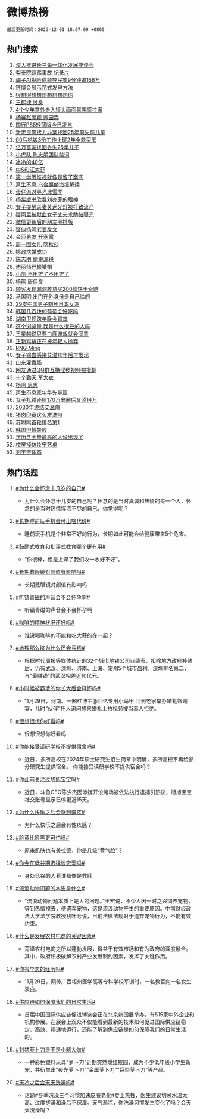 # 微博热榜

`最后更新时间：2023-12-01 18:07:09 +0800`

## 热门搜索

1. [深入推进长三角一体化发展座谈会](https://m.weibo.cn/search?containerid=100103type%3D1%26t%3D10%26q%3D%23%E6%B7%B1%E5%85%A5%E6%8E%A8%E8%BF%9B%E9%95%BF%E4%B8%89%E8%A7%92%E4%B8%80%E4%BD%93%E5%8C%96%E5%8F%91%E5%B1%95%E5%BA%A7%E8%B0%88%E4%BC%9A%23&stream_entry_id=51&isnewpage=1&extparam=seat%3D1%26stream_entry_id%3D51%26c_type%3D51%26dgr%3D0%26pos%3D0%26cate%3D10103%26filter_type%3Drealtimehot%26q%3D%2523%25E6%25B7%25B1%25E5%2585%25A5%25E6%258E%25A8%25E8%25BF%259B%25E9%2595%25BF%25E4%25B8%2589%25E8%25A7%2592%25E4%25B8%2580%25E4%25BD%2593%25E5%258C%2596%25E5%258F%2591%25E5%25B1%2595%25E5%25BA%25A7%25E8%25B0%2588%25E4%25BC%259A%2523%26display_time%3D1701425228%26pre_seqid%3D1701425228146032305166)
1. [梨泰院踩踏事故 纪录片](https://m.weibo.cn/search?containerid=100103type%3D1%26t%3D10%26q%3D%E6%A2%A8%E6%B3%B0%E9%99%A2%E8%B8%A9%E8%B8%8F%E4%BA%8B%E6%95%85+%E7%BA%AA%E5%BD%95%E7%89%87&stream_entry_id=31&isnewpage=1&extparam=seat%3D1%26lcate%3D5001%26c_type%3D31%26realpos%3D1%26cate%3D5001%26pos%3D0%26dgr%3D0%26stream_entry_id%3D31%26q%3D%25E6%25A2%25A8%25E6%25B3%25B0%25E9%2599%25A2%25E8%25B8%25A9%25E8%25B8%258F%25E4%25BA%258B%25E6%2595%2585%2520%25E7%25BA%25AA%25E5%25BD%2595%25E7%2589%2587%26band_rank%3D1%26filter_type%3Drealtimehot%26flag%3D2%26display_time%3D1701425228%26pre_seqid%3D1701425228146032305166)
1. [骗子AI换脸成领导民警9分钟追156万](https://m.weibo.cn/search?containerid=100103type%3D1%26t%3D10%26q%3D%23%E9%AA%97%E5%AD%90AI%E6%8D%A2%E8%84%B8%E6%88%90%E9%A2%86%E5%AF%BC%E6%B0%91%E8%AD%A69%E5%88%86%E9%92%9F%E8%BF%BD156%E4%B8%87%23&stream_entry_id=31&isnewpage=1&extparam=seat%3D1%26lcate%3D5001%26c_type%3D31%26realpos%3D2%26cate%3D5001%26pos%3D1%26dgr%3D0%26stream_entry_id%3D31%26q%3D%2523%25E9%25AA%2597%25E5%25AD%2590AI%25E6%258D%25A2%25E8%2584%25B8%25E6%2588%2590%25E9%25A2%2586%25E5%25AF%25BC%25E6%25B0%2591%25E8%25AD%25A69%25E5%2588%2586%25E9%2592%259F%25E8%25BF%25BD156%25E4%25B8%2587%2523%26band_rank%3D2%26filter_type%3Drealtimehot%26flag%3D32768%26display_time%3D1701425228%26pre_seqid%3D1701425228146032305166)
1. [链博会展示花式发电方法](https://m.weibo.cn/search?containerid=100103type%3D1%26t%3D10%26q%3D%23%E9%93%BE%E5%8D%9A%E4%BC%9A%E5%B1%95%E7%A4%BA%E8%8A%B1%E5%BC%8F%E5%8F%91%E7%94%B5%E6%96%B9%E6%B3%95%23&stream_entry_id=31&isnewpage=1&extparam=seat%3D1%26lcate%3D5001%26c_type%3D31%26realpos%3D3%26cate%3D5001%26pos%3D2%26dgr%3D0%26stream_entry_id%3D31%26q%3D%2523%25E9%2593%25BE%25E5%258D%259A%25E4%25BC%259A%25E5%25B1%2595%25E7%25A4%25BA%25E8%258A%25B1%25E5%25BC%258F%25E5%258F%2591%25E7%2594%25B5%25E6%2596%25B9%25E6%25B3%2595%2523%26band_rank%3D3%26filter_type%3Drealtimehot%26flag%3D1%26display_time%3D1701425228%26pre_seqid%3D1701425228146032305166)
1. [很想很想想想想想想想你](https://m.weibo.cn/search?containerid=100103type%3D1%26t%3D10%26q%3D%23%E5%BE%88%E6%83%B3%E5%BE%88%E6%83%B3%E6%83%B3%E6%83%B3%E6%83%B3%E6%83%B3%E6%83%B3%E6%83%B3%E4%BD%A0%23&stream_entry_id=31&isnewpage=1&extparam=seat%3D1%26lcate%3D5001%26c_type%3D31%26band_rank%3D4%26cate%3D5001%26dgr%3D0%26topic_ad%3D1%26adid%3D213155%26is_ad_pos%3D1%26q%3D%2523%25E5%25BE%2588%25E6%2583%25B3%25E5%25BE%2588%25E6%2583%25B3%25E6%2583%25B3%25E6%2583%25B3%25E6%2583%25B3%25E6%2583%25B3%25E6%2583%25B3%25E6%2583%25B3%25E4%25BD%25A0%2523%26stream_entry_id%3D31%26filter_type%3Drealtimehot%26pos%3D3%26display_time%3D1701425228%26pre_seqid%3D1701425228146032305166)
1. [王鹤棣 纹身](https://m.weibo.cn/search?containerid=100103type%3D1%26t%3D10%26q%3D%E7%8E%8B%E9%B9%A4%E6%A3%A3+%E7%BA%B9%E8%BA%AB&stream_entry_id=31&isnewpage=1&extparam=seat%3D1%26lcate%3D5001%26c_type%3D31%26realpos%3D4%26cate%3D5001%26pos%3D4%26dgr%3D0%26stream_entry_id%3D31%26q%3D%25E7%258E%258B%25E9%25B9%25A4%25E6%25A3%25A3%2520%25E7%25BA%25B9%25E8%25BA%25AB%26band_rank%3D4%26filter_type%3Drealtimehot%26flag%3D2%26display_time%3D1701425228%26pre_seqid%3D1701425228146032305166)
1. [4个少年意外走入镜头画面氛围感拉满](https://m.weibo.cn/search?containerid=100103type%3D1%26t%3D10%26q%3D%234%E4%B8%AA%E5%B0%91%E5%B9%B4%E6%84%8F%E5%A4%96%E8%B5%B0%E5%85%A5%E9%95%9C%E5%A4%B4%E7%94%BB%E9%9D%A2%E6%B0%9B%E5%9B%B4%E6%84%9F%E6%8B%89%E6%BB%A1%23&stream_entry_id=31&isnewpage=1&extparam=seat%3D1%26lcate%3D5001%26c_type%3D31%26realpos%3D5%26cate%3D5001%26pos%3D5%26dgr%3D0%26stream_entry_id%3D31%26q%3D%25234%25E4%25B8%25AA%25E5%25B0%2591%25E5%25B9%25B4%25E6%2584%258F%25E5%25A4%2596%25E8%25B5%25B0%25E5%2585%25A5%25E9%2595%259C%25E5%25A4%25B4%25E7%2594%25BB%25E9%259D%25A2%25E6%25B0%259B%25E5%259B%25B4%25E6%2584%259F%25E6%258B%2589%25E6%25BB%25A1%2523%26band_rank%3D5%26filter_type%3Drealtimehot%26flag%3D32768%26display_time%3D1701425228%26pre_seqid%3D1701425228146032305166)
1. [杨幂赵丽颖 酱园弄](https://m.weibo.cn/search?containerid=100103type%3D1%26t%3D10%26q%3D%E6%9D%A8%E5%B9%82%E8%B5%B5%E4%B8%BD%E9%A2%96+%E9%85%B1%E5%9B%AD%E5%BC%84&stream_entry_id=31&isnewpage=1&extparam=seat%3D1%26lcate%3D5001%26c_type%3D31%26realpos%3D6%26cate%3D5001%26pos%3D6%26dgr%3D0%26stream_entry_id%3D31%26q%3D%25E6%259D%25A8%25E5%25B9%2582%25E8%25B5%25B5%25E4%25B8%25BD%25E9%25A2%2596%2520%25E9%2585%25B1%25E5%259B%25AD%25E5%25BC%2584%26band_rank%3D6%26filter_type%3Drealtimehot%26flag%3D1%26display_time%3D1701425228%26pre_seqid%3D1701425228146032305166)
1. [国行PS5轻薄版今日发售](https://m.weibo.cn/search?containerid=100103type%3D1%26t%3D10%26q%3D%23%E5%9B%BD%E8%A1%8CPS5%E8%BD%BB%E8%96%84%E7%89%88%E4%BB%8A%E6%97%A5%E5%8F%91%E5%94%AE%23&stream_entry_id=31&isnewpage=1&extparam=seat%3D1%26lcate%3D5001%26c_type%3D31%26band_rank%3D7%26cate%3D5001%26dgr%3D0%26topic_ad%3D1%26adid%3D212998%26is_ad_pos%3D1%26q%3D%2523%25E5%259B%25BD%25E8%25A1%258CPS5%25E8%25BD%25BB%25E8%2596%2584%25E7%2589%2588%25E4%25BB%258A%25E6%2597%25A5%25E5%258F%2591%25E5%2594%25AE%2523%26stream_entry_id%3D31%26filter_type%3Drealtimehot%26pos%3D7%26display_time%3D1701425228%26pre_seqid%3D1701425228146032305166)
1. [新老民警接力办案找回25年前失踪儿童](https://m.weibo.cn/search?containerid=100103type%3D1%26t%3D10%26q%3D%23%E6%96%B0%E8%80%81%E6%B0%91%E8%AD%A6%E6%8E%A5%E5%8A%9B%E5%8A%9E%E6%A1%88%E6%89%BE%E5%9B%9E25%E5%B9%B4%E5%89%8D%E5%A4%B1%E8%B8%AA%E5%84%BF%E7%AB%A5%23&stream_entry_id=31&isnewpage=1&extparam=seat%3D1%26lcate%3D5001%26c_type%3D31%26realpos%3D7%26cate%3D5001%26pos%3D8%26dgr%3D0%26stream_entry_id%3D31%26q%3D%2523%25E6%2596%25B0%25E8%2580%2581%25E6%25B0%2591%25E8%25AD%25A6%25E6%258E%25A5%25E5%258A%259B%25E5%258A%259E%25E6%25A1%2588%25E6%2589%25BE%25E5%259B%259E25%25E5%25B9%25B4%25E5%2589%258D%25E5%25A4%25B1%25E8%25B8%25AA%25E5%2584%25BF%25E7%25AB%25A5%2523%26band_rank%3D7%26filter_type%3Drealtimehot%26flag%3D32768%26display_time%3D1701425228%26pre_seqid%3D1701425228146032305166)
1. [00后姑娘3份工作上班2年全款买房](https://m.weibo.cn/search?containerid=100103type%3D1%26t%3D10%26q%3D%2300%E5%90%8E%E5%A7%91%E5%A8%983%E4%BB%BD%E5%B7%A5%E4%BD%9C%E4%B8%8A%E7%8F%AD2%E5%B9%B4%E5%85%A8%E6%AC%BE%E4%B9%B0%E6%88%BF%23&stream_entry_id=31&isnewpage=1&extparam=seat%3D1%26lcate%3D5001%26c_type%3D31%26realpos%3D8%26cate%3D5001%26pos%3D9%26dgr%3D0%26stream_entry_id%3D31%26q%3D%252300%25E5%2590%258E%25E5%25A7%2591%25E5%25A8%25983%25E4%25BB%25BD%25E5%25B7%25A5%25E4%25BD%259C%25E4%25B8%258A%25E7%258F%25AD2%25E5%25B9%25B4%25E5%2585%25A8%25E6%25AC%25BE%25E4%25B9%25B0%25E6%2588%25BF%2523%26band_rank%3D8%26filter_type%3Drealtimehot%26flag%3D0%26display_time%3D1701425228%26pre_seqid%3D1701425228146032305166)
1. [亿万富豪找回丢失25年儿子](https://m.weibo.cn/search?containerid=100103type%3D1%26t%3D10%26q%3D%23%E4%BA%BF%E4%B8%87%E5%AF%8C%E8%B1%AA%E6%89%BE%E5%9B%9E%E4%B8%A2%E5%A4%B125%E5%B9%B4%E5%84%BF%E5%AD%90%23&stream_entry_id=31&isnewpage=1&extparam=seat%3D1%26lcate%3D5001%26c_type%3D31%26realpos%3D9%26cate%3D5001%26pos%3D10%26dgr%3D0%26stream_entry_id%3D31%26q%3D%2523%25E4%25BA%25BF%25E4%25B8%2587%25E5%25AF%258C%25E8%25B1%25AA%25E6%2589%25BE%25E5%259B%259E%25E4%25B8%25A2%25E5%25A4%25B125%25E5%25B9%25B4%25E5%2584%25BF%25E5%25AD%2590%2523%26band_rank%3D9%26filter_type%3Drealtimehot%26flag%3D1%26display_time%3D1701425228%26pre_seqid%3D1701425228146032305166)
1. [小虎队 陈志朋团队禁词](https://m.weibo.cn/search?containerid=100103type%3D1%26t%3D10%26q%3D%E5%B0%8F%E8%99%8E%E9%98%9F+%E9%99%88%E5%BF%97%E6%9C%8B%E5%9B%A2%E9%98%9F%E7%A6%81%E8%AF%8D&stream_entry_id=31&isnewpage=1&extparam=seat%3D1%26lcate%3D5001%26c_type%3D31%26realpos%3D10%26cate%3D5001%26pos%3D11%26dgr%3D0%26stream_entry_id%3D31%26q%3D%25E5%25B0%258F%25E8%2599%258E%25E9%2598%259F%2520%25E9%2599%2588%25E5%25BF%2597%25E6%259C%258B%25E5%259B%25A2%25E9%2598%259F%25E7%25A6%2581%25E8%25AF%258D%26band_rank%3D10%26filter_type%3Drealtimehot%26flag%3D1%26display_time%3D1701425228%26pre_seqid%3D1701425228146032305166)
1. [冰冷的40亿](https://m.weibo.cn/search?containerid=100103type%3D1%26t%3D10%26q%3D%E5%86%B0%E5%86%B7%E7%9A%8440%E4%BA%BF&stream_entry_id=31&isnewpage=1&extparam=seat%3D1%26lcate%3D5001%26c_type%3D31%26realpos%3D11%26cate%3D5001%26pos%3D12%26dgr%3D0%26stream_entry_id%3D31%26q%3D%25E5%2586%25B0%25E5%2586%25B7%25E7%259A%258440%25E4%25BA%25BF%26band_rank%3D11%26filter_type%3Drealtimehot%26flag%3D1%26display_time%3D1701425228%26pre_seqid%3D1701425228146032305166)
1. [中S和汪大菲](https://m.weibo.cn/search?containerid=100103type%3D1%26t%3D10%26q%3D%E4%B8%ADS%E5%92%8C%E6%B1%AA%E5%A4%A7%E8%8F%B2&stream_entry_id=31&isnewpage=1&extparam=seat%3D1%26lcate%3D5001%26c_type%3D31%26realpos%3D12%26cate%3D5001%26pos%3D13%26dgr%3D0%26stream_entry_id%3D31%26q%3D%25E4%25B8%25ADS%25E5%2592%258C%25E6%25B1%25AA%25E5%25A4%25A7%25E8%258F%25B2%26band_rank%3D12%26filter_type%3Drealtimehot%26flag%3D1%26display_time%3D1701425228%26pre_seqid%3D1701425228146032305166)
1. [第一学历歧视就像是留了案底](https://m.weibo.cn/search?containerid=100103type%3D1%26t%3D10%26q%3D%23%E7%AC%AC%E4%B8%80%E5%AD%A6%E5%8E%86%E6%AD%A7%E8%A7%86%E5%B0%B1%E5%83%8F%E6%98%AF%E7%95%99%E4%BA%86%E6%A1%88%E5%BA%95%23&stream_entry_id=31&isnewpage=1&extparam=seat%3D1%26lcate%3D5001%26c_type%3D31%26realpos%3D13%26cate%3D5001%26pos%3D14%26dgr%3D0%26stream_entry_id%3D31%26q%3D%2523%25E7%25AC%25AC%25E4%25B8%2580%25E5%25AD%25A6%25E5%258E%2586%25E6%25AD%25A7%25E8%25A7%2586%25E5%25B0%25B1%25E5%2583%258F%25E6%2598%25AF%25E7%2595%2599%25E4%25BA%2586%25E6%25A1%2588%25E5%25BA%2595%2523%26band_rank%3D13%26filter_type%3Drealtimehot%26flag%3D0%26display_time%3D1701425228%26pre_seqid%3D1701425228146032305166)
1. [声生不息 乌合麒麟海报解读](https://m.weibo.cn/search?containerid=100103type%3D1%26t%3D10%26q%3D%E5%A3%B0%E7%94%9F%E4%B8%8D%E6%81%AF+%E4%B9%8C%E5%90%88%E9%BA%92%E9%BA%9F%E6%B5%B7%E6%8A%A5%E8%A7%A3%E8%AF%BB&stream_entry_id=31&isnewpage=1&extparam=seat%3D1%26lcate%3D5001%26c_type%3D31%26realpos%3D14%26cate%3D5001%26pos%3D15%26dgr%3D0%26stream_entry_id%3D31%26q%3D%25E5%25A3%25B0%25E7%2594%259F%25E4%25B8%258D%25E6%2581%25AF%2520%25E4%25B9%258C%25E5%2590%2588%25E9%25BA%2592%25E9%25BA%259F%25E6%25B5%25B7%25E6%258A%25A5%25E8%25A7%25A3%25E8%25AF%25BB%26band_rank%3D14%26filter_type%3Drealtimehot%26flag%3D1%26display_time%3D1701425228%26pre_seqid%3D1701425228146032305166)
1. [蛋仔派对寻光冰雪季](https://m.weibo.cn/search?containerid=100103type%3D1%26t%3D10%26q%3D%23%E8%9B%8B%E4%BB%94%E6%B4%BE%E5%AF%B9%E5%AF%BB%E5%85%89%E5%86%B0%E9%9B%AA%E5%AD%A3%23&stream_entry_id=31&isnewpage=1&extparam=seat%3D1%26lcate%3D5001%26c_type%3D31%26realpos%3D15%26cate%3D5001%26pos%3D16%26dgr%3D0%26adid%3D212637%26stream_entry_id%3D31%26q%3D%2523%25E8%259B%258B%25E4%25BB%2594%25E6%25B4%25BE%25E5%25AF%25B9%25E5%25AF%25BB%25E5%2585%2589%25E5%2586%25B0%25E9%259B%25AA%25E5%25AD%25A3%2523%26band_rank%3D15%26filter_type%3Drealtimehot%26flag%3D0%26display_time%3D1701425228%26pre_seqid%3D1701425228146032305166)
1. [杨紫虞书欣看刘亦菲的眼神](https://m.weibo.cn/search?containerid=100103type%3D1%26t%3D10%26q%3D%23%E6%9D%A8%E7%B4%AB%E8%99%9E%E4%B9%A6%E6%AC%A3%E7%9C%8B%E5%88%98%E4%BA%A6%E8%8F%B2%E7%9A%84%E7%9C%BC%E7%A5%9E%23&stream_entry_id=31&isnewpage=1&extparam=seat%3D1%26lcate%3D5001%26c_type%3D31%26realpos%3D16%26cate%3D5001%26pos%3D17%26dgr%3D0%26stream_entry_id%3D31%26q%3D%2523%25E6%259D%25A8%25E7%25B4%25AB%25E8%2599%259E%25E4%25B9%25A6%25E6%25AC%25A3%25E7%259C%258B%25E5%2588%2598%25E4%25BA%25A6%25E8%258F%25B2%25E7%259A%2584%25E7%259C%25BC%25E7%25A5%259E%2523%26band_rank%3D16%26filter_type%3Drealtimehot%26flag%3D1%26display_time%3D1701425228%26pre_seqid%3D1701425228146032305166)
1. [女子提醒夫妻关远光灯被打致流产](https://m.weibo.cn/search?containerid=100103type%3D1%26t%3D10%26q%3D%23%E5%A5%B3%E5%AD%90%E6%8F%90%E9%86%92%E5%A4%AB%E5%A6%BB%E5%85%B3%E8%BF%9C%E5%85%89%E7%81%AF%E8%A2%AB%E6%89%93%E8%87%B4%E6%B5%81%E4%BA%A7%23&stream_entry_id=31&isnewpage=1&extparam=seat%3D1%26lcate%3D5001%26c_type%3D31%26realpos%3D17%26cate%3D5001%26pos%3D18%26dgr%3D0%26stream_entry_id%3D31%26q%3D%2523%25E5%25A5%25B3%25E5%25AD%2590%25E6%258F%2590%25E9%2586%2592%25E5%25A4%25AB%25E5%25A6%25BB%25E5%2585%25B3%25E8%25BF%259C%25E5%2585%2589%25E7%2581%25AF%25E8%25A2%25AB%25E6%2589%2593%25E8%2587%25B4%25E6%25B5%2581%25E4%25BA%25A7%2523%26band_rank%3D17%26filter_type%3Drealtimehot%26flag%3D0%26display_time%3D1701425228%26pre_seqid%3D1701425228146032305166)
1. [疑阿里被献血女子丈夫求助帖曝光](https://m.weibo.cn/search?containerid=100103type%3D1%26t%3D10%26q%3D%23%E7%96%91%E9%98%BF%E9%87%8C%E8%A2%AB%E7%8C%AE%E8%A1%80%E5%A5%B3%E5%AD%90%E4%B8%88%E5%A4%AB%E6%B1%82%E5%8A%A9%E5%B8%96%E6%9B%9D%E5%85%89%23&stream_entry_id=31&isnewpage=1&extparam=seat%3D1%26lcate%3D5001%26c_type%3D31%26realpos%3D18%26cate%3D5001%26pos%3D19%26dgr%3D0%26stream_entry_id%3D31%26q%3D%2523%25E7%2596%2591%25E9%2598%25BF%25E9%2587%258C%25E8%25A2%25AB%25E7%258C%25AE%25E8%25A1%2580%25E5%25A5%25B3%25E5%25AD%2590%25E4%25B8%2588%25E5%25A4%25AB%25E6%25B1%2582%25E5%258A%25A9%25E5%25B8%2596%25E6%259B%259D%25E5%2585%2589%2523%26band_rank%3D18%26filter_type%3Drealtimehot%26flag%3D1%26display_time%3D1701425228%26pre_seqid%3D1701425228146032305166)
1. [微信更新后的朋友圈排版](https://m.weibo.cn/search?containerid=100103type%3D1%26t%3D10%26q%3D%23%E5%BE%AE%E4%BF%A1%E6%9B%B4%E6%96%B0%E5%90%8E%E7%9A%84%E6%9C%8B%E5%8F%8B%E5%9C%88%E6%8E%92%E7%89%88%23&stream_entry_id=31&isnewpage=1&extparam=seat%3D1%26lcate%3D5001%26c_type%3D31%26realpos%3D19%26cate%3D5001%26pos%3D20%26dgr%3D0%26stream_entry_id%3D31%26q%3D%2523%25E5%25BE%25AE%25E4%25BF%25A1%25E6%259B%25B4%25E6%2596%25B0%25E5%2590%258E%25E7%259A%2584%25E6%259C%258B%25E5%258F%258B%25E5%259C%2588%25E6%258E%2592%25E7%2589%2588%2523%26band_rank%3D19%26filter_type%3Drealtimehot%26flag%3D0%26display_time%3D1701425228%26pre_seqid%3D1701425228146032305166)
1. [疑似杨鸣老婆发文](https://m.weibo.cn/search?containerid=100103type%3D1%26t%3D10%26q%3D%E7%96%91%E4%BC%BC%E6%9D%A8%E9%B8%A3%E8%80%81%E5%A9%86%E5%8F%91%E6%96%87&stream_entry_id=31&isnewpage=1&extparam=seat%3D1%26lcate%3D5001%26c_type%3D31%26realpos%3D20%26cate%3D5001%26pos%3D21%26dgr%3D0%26stream_entry_id%3D31%26q%3D%25E7%2596%2591%25E4%25BC%25BC%25E6%259D%25A8%25E9%25B8%25A3%25E8%2580%2581%25E5%25A9%2586%25E5%258F%2591%25E6%2596%2587%26band_rank%3D20%26filter_type%3Drealtimehot%26flag%3D0%26display_time%3D1701425228%26pre_seqid%3D1701425228146032305166)
1. [金莎男友 开塞露](https://m.weibo.cn/search?containerid=100103type%3D1%26t%3D10%26q%3D%E9%87%91%E8%8E%8E%E7%94%B7%E5%8F%8B+%E5%BC%80%E5%A1%9E%E9%9C%B2&stream_entry_id=31&isnewpage=1&extparam=seat%3D1%26lcate%3D5001%26c_type%3D31%26realpos%3D21%26cate%3D5001%26pos%3D22%26dgr%3D0%26stream_entry_id%3D31%26q%3D%25E9%2587%2591%25E8%258E%258E%25E7%2594%25B7%25E5%258F%258B%2520%25E5%25BC%2580%25E5%25A1%259E%25E9%259C%25B2%26band_rank%3D21%26filter_type%3Drealtimehot%26flag%3D2%26display_time%3D1701425228%26pre_seqid%3D1701425228146032305166)
1. [周一围女儿 喀秋莎](https://m.weibo.cn/search?containerid=100103type%3D1%26t%3D10%26q%3D%E5%91%A8%E4%B8%80%E5%9B%B4%E5%A5%B3%E5%84%BF+%E5%96%80%E7%A7%8B%E8%8E%8E&stream_entry_id=31&isnewpage=1&extparam=seat%3D1%26lcate%3D5001%26c_type%3D31%26realpos%3D22%26cate%3D5001%26pos%3D23%26dgr%3D0%26stream_entry_id%3D31%26q%3D%25E5%2591%25A8%25E4%25B8%2580%25E5%259B%25B4%25E5%25A5%25B3%25E5%2584%25BF%2520%25E5%2596%2580%25E7%25A7%258B%25E8%258E%258E%26band_rank%3D22%26filter_type%3Drealtimehot%26flag%3D0%26display_time%3D1701425228%26pre_seqid%3D1701425228146032305166)
1. [姚政求婚成功](https://m.weibo.cn/search?containerid=100103type%3D1%26t%3D10%26q%3D%23%E5%A7%9A%E6%94%BF%E6%B1%82%E5%A9%9A%E6%88%90%E5%8A%9F%23&stream_entry_id=31&isnewpage=1&extparam=seat%3D1%26lcate%3D5001%26c_type%3D31%26realpos%3D23%26cate%3D5001%26pos%3D24%26dgr%3D0%26stream_entry_id%3D31%26q%3D%2523%25E5%25A7%259A%25E6%2594%25BF%25E6%25B1%2582%25E5%25A9%259A%25E6%2588%2590%25E5%258A%259F%2523%26band_rank%3D23%26filter_type%3Drealtimehot%26flag%3D2%26display_time%3D1701425228%26pre_seqid%3D1701425228146032305166)
1. [陈志朋 偷税漏税](https://m.weibo.cn/search?containerid=100103type%3D1%26t%3D10%26q%3D%E9%99%88%E5%BF%97%E6%9C%8B+%E5%81%B7%E7%A8%8E%E6%BC%8F%E7%A8%8E&stream_entry_id=31&isnewpage=1&extparam=seat%3D1%26lcate%3D5001%26c_type%3D31%26realpos%3D24%26cate%3D5001%26pos%3D25%26dgr%3D0%26stream_entry_id%3D31%26q%3D%25E9%2599%2588%25E5%25BF%2597%25E6%259C%258B%2520%25E5%2581%25B7%25E7%25A8%258E%25E6%25BC%258F%25E7%25A8%258E%26band_rank%3D24%26filter_type%3Drealtimehot%26flag%3D0%26display_time%3D1701425228%26pre_seqid%3D1701425228146032305166)
1. [迪丽热巴螃蟹帽](https://m.weibo.cn/search?containerid=100103type%3D1%26t%3D10%26q%3D%23%E8%BF%AA%E4%B8%BD%E7%83%AD%E5%B7%B4%E8%9E%83%E8%9F%B9%E5%B8%BD%23&stream_entry_id=31&isnewpage=1&extparam=seat%3D1%26lcate%3D5001%26c_type%3D31%26realpos%3D25%26cate%3D5001%26pos%3D26%26dgr%3D0%26stream_entry_id%3D31%26q%3D%2523%25E8%25BF%25AA%25E4%25B8%25BD%25E7%2583%25AD%25E5%25B7%25B4%25E8%259E%2583%25E8%259F%25B9%25E5%25B8%25BD%2523%26band_rank%3D25%26filter_type%3Drealtimehot%26flag%3D1%26display_time%3D1701425228%26pre_seqid%3D1701425228146032305166)
1. [小凯 不用铲了不用铲了](https://m.weibo.cn/search?containerid=100103type%3D1%26t%3D10%26q%3D%E5%B0%8F%E5%87%AF+%E4%B8%8D%E7%94%A8%E9%93%B2%E4%BA%86%E4%B8%8D%E7%94%A8%E9%93%B2%E4%BA%86&stream_entry_id=31&isnewpage=1&extparam=seat%3D1%26lcate%3D5001%26c_type%3D31%26realpos%3D26%26cate%3D5001%26pos%3D27%26dgr%3D0%26stream_entry_id%3D31%26q%3D%25E5%25B0%258F%25E5%2587%25AF%2520%25E4%25B8%258D%25E7%2594%25A8%25E9%2593%25B2%25E4%25BA%2586%25E4%25B8%258D%25E7%2594%25A8%25E9%2593%25B2%25E4%25BA%2586%26band_rank%3D26%26filter_type%3Drealtimehot%26flag%3D0%26display_time%3D1701425228%26pre_seqid%3D1701425228146032305166)
1. [杨鸣 唐佳良](https://m.weibo.cn/search?containerid=100103type%3D1%26t%3D10%26q%3D%E6%9D%A8%E9%B8%A3+%E5%94%90%E4%BD%B3%E8%89%AF&stream_entry_id=31&isnewpage=1&extparam=seat%3D1%26lcate%3D5001%26c_type%3D31%26realpos%3D27%26cate%3D5001%26pos%3D28%26dgr%3D0%26stream_entry_id%3D31%26q%3D%25E6%259D%25A8%25E9%25B8%25A3%2520%25E5%2594%2590%25E4%25BD%25B3%25E8%2589%25AF%26band_rank%3D27%26filter_type%3Drealtimehot%26flag%3D0%26display_time%3D1701425228%26pre_seqid%3D1701425228146032305166)
1. [顾客发现漏洞故意买200盒饼干索赔](https://m.weibo.cn/search?containerid=100103type%3D1%26t%3D10%26q%3D%23%E9%A1%BE%E5%AE%A2%E5%8F%91%E7%8E%B0%E6%BC%8F%E6%B4%9E%E6%95%85%E6%84%8F%E4%B9%B0200%E7%9B%92%E9%A5%BC%E5%B9%B2%E7%B4%A2%E8%B5%94%23&stream_entry_id=31&isnewpage=1&extparam=seat%3D1%26lcate%3D5001%26c_type%3D31%26realpos%3D28%26cate%3D5001%26pos%3D29%26dgr%3D0%26stream_entry_id%3D31%26q%3D%2523%25E9%25A1%25BE%25E5%25AE%25A2%25E5%258F%2591%25E7%258E%25B0%25E6%25BC%258F%25E6%25B4%259E%25E6%2595%2585%25E6%2584%258F%25E4%25B9%25B0200%25E7%259B%2592%25E9%25A5%25BC%25E5%25B9%25B2%25E7%25B4%25A2%25E8%25B5%2594%2523%26band_rank%3D28%26filter_type%3Drealtimehot%26flag%3D1%26display_time%3D1701425228%26pre_seqid%3D1701425228146032305166)
1. [马国明 出门在外身份是自己给的](https://m.weibo.cn/search?containerid=100103type%3D1%26t%3D10%26q%3D%E9%A9%AC%E5%9B%BD%E6%98%8E+%E5%87%BA%E9%97%A8%E5%9C%A8%E5%A4%96%E8%BA%AB%E4%BB%BD%E6%98%AF%E8%87%AA%E5%B7%B1%E7%BB%99%E7%9A%84&stream_entry_id=31&isnewpage=1&extparam=seat%3D1%26lcate%3D5001%26c_type%3D31%26realpos%3D29%26cate%3D5001%26pos%3D30%26dgr%3D0%26stream_entry_id%3D31%26q%3D%25E9%25A9%25AC%25E5%259B%25BD%25E6%2598%258E%2520%25E5%2587%25BA%25E9%2597%25A8%25E5%259C%25A8%25E5%25A4%2596%25E8%25BA%25AB%25E4%25BB%25BD%25E6%2598%25AF%25E8%2587%25AA%25E5%25B7%25B1%25E7%25BB%2599%25E7%259A%2584%26band_rank%3D29%26filter_type%3Drealtimehot%26flag%3D1%26display_time%3D1701425228%26pre_seqid%3D1701425228146032305166)
1. [29岁中国男子刺死日本女友](https://m.weibo.cn/search?containerid=100103type%3D1%26t%3D10%26q%3D%2329%E5%B2%81%E4%B8%AD%E5%9B%BD%E7%94%B7%E5%AD%90%E5%88%BA%E6%AD%BB%E6%97%A5%E6%9C%AC%E5%A5%B3%E5%8F%8B%23&stream_entry_id=31&isnewpage=1&extparam=seat%3D1%26lcate%3D5001%26c_type%3D31%26realpos%3D30%26cate%3D5001%26pos%3D31%26dgr%3D0%26stream_entry_id%3D31%26q%3D%252329%25E5%25B2%2581%25E4%25B8%25AD%25E5%259B%25BD%25E7%2594%25B7%25E5%25AD%2590%25E5%2588%25BA%25E6%25AD%25BB%25E6%2597%25A5%25E6%259C%25AC%25E5%25A5%25B3%25E5%258F%258B%2523%26band_rank%3D30%26filter_type%3Drealtimehot%26flag%3D0%26display_time%3D1701425228%26pre_seqid%3D1701425228146032305166)
1. [韩国几百块的葡萄会好吃吗](https://m.weibo.cn/search?containerid=100103type%3D1%26t%3D10%26q%3D%23%E9%9F%A9%E5%9B%BD%E5%87%A0%E7%99%BE%E5%9D%97%E7%9A%84%E8%91%A1%E8%90%84%E4%BC%9A%E5%A5%BD%E5%90%83%E5%90%97%23&stream_entry_id=31&isnewpage=1&extparam=seat%3D1%26lcate%3D5001%26c_type%3D31%26realpos%3D31%26cate%3D5001%26pos%3D32%26dgr%3D0%26stream_entry_id%3D31%26q%3D%2523%25E9%259F%25A9%25E5%259B%25BD%25E5%2587%25A0%25E7%2599%25BE%25E5%259D%2597%25E7%259A%2584%25E8%2591%25A1%25E8%2590%2584%25E4%25BC%259A%25E5%25A5%25BD%25E5%2590%2583%25E5%2590%2597%2523%26band_rank%3D31%26filter_type%3Drealtimehot%26flag%3D1%26display_time%3D1701425228%26pre_seqid%3D1701425228146032305166)
1. [湖南卫视跨年晚会嘉宾](https://m.weibo.cn/search?containerid=100103type%3D1%26t%3D10%26q%3D%E6%B9%96%E5%8D%97%E5%8D%AB%E8%A7%86%E8%B7%A8%E5%B9%B4%E6%99%9A%E4%BC%9A%E5%98%89%E5%AE%BE&stream_entry_id=31&isnewpage=1&extparam=seat%3D1%26lcate%3D5001%26c_type%3D31%26realpos%3D32%26cate%3D5001%26pos%3D33%26dgr%3D0%26stream_entry_id%3D31%26q%3D%25E6%25B9%2596%25E5%258D%2597%25E5%258D%25AB%25E8%25A7%2586%25E8%25B7%25A8%25E5%25B9%25B4%25E6%2599%259A%25E4%25BC%259A%25E5%2598%2589%25E5%25AE%25BE%26band_rank%3D32%26filter_type%3Drealtimehot%26flag%3D0%26display_time%3D1701425228%26pre_seqid%3D1701425228146032305166)
1. [这个浏览量 我是什么很丑的人吗](https://m.weibo.cn/search?containerid=100103type%3D1%26t%3D10%26q%3D%E8%BF%99%E4%B8%AA%E6%B5%8F%E8%A7%88%E9%87%8F+%E6%88%91%E6%98%AF%E4%BB%80%E4%B9%88%E5%BE%88%E4%B8%91%E7%9A%84%E4%BA%BA%E5%90%97&stream_entry_id=31&isnewpage=1&extparam=seat%3D1%26lcate%3D5001%26c_type%3D31%26realpos%3D33%26cate%3D5001%26pos%3D34%26dgr%3D0%26stream_entry_id%3D31%26q%3D%25E8%25BF%2599%25E4%25B8%25AA%25E6%25B5%258F%25E8%25A7%2588%25E9%2587%258F%2520%25E6%2588%2591%25E6%2598%25AF%25E4%25BB%2580%25E4%25B9%2588%25E5%25BE%2588%25E4%25B8%2591%25E7%259A%2584%25E4%25BA%25BA%25E5%2590%2597%26band_rank%3D33%26filter_type%3Drealtimehot%26flag%3D1%26display_time%3D1701425228%26pre_seqid%3D1701425228146032305166)
1. [王星越说只要白鹿邀戏就会同意](https://m.weibo.cn/search?containerid=100103type%3D1%26t%3D10%26q%3D%23%E7%8E%8B%E6%98%9F%E8%B6%8A%E8%AF%B4%E5%8F%AA%E8%A6%81%E7%99%BD%E9%B9%BF%E9%82%80%E6%88%8F%E5%B0%B1%E4%BC%9A%E5%90%8C%E6%84%8F%23&stream_entry_id=31&isnewpage=1&extparam=seat%3D1%26lcate%3D5001%26c_type%3D31%26realpos%3D34%26cate%3D5001%26pos%3D35%26dgr%3D0%26stream_entry_id%3D31%26q%3D%2523%25E7%258E%258B%25E6%2598%259F%25E8%25B6%258A%25E8%25AF%25B4%25E5%258F%25AA%25E8%25A6%2581%25E7%2599%25BD%25E9%25B9%25BF%25E9%2582%2580%25E6%2588%258F%25E5%25B0%25B1%25E4%25BC%259A%25E5%2590%258C%25E6%2584%258F%2523%26band_rank%3D34%26filter_type%3Drealtimehot%26flag%3D1%26display_time%3D1701425228%26pre_seqid%3D1701425228146032305166)
1. [正新鸡排正在被年轻人抛弃](https://m.weibo.cn/search?containerid=100103type%3D1%26t%3D10%26q%3D%23%E6%AD%A3%E6%96%B0%E9%B8%A1%E6%8E%92%E6%AD%A3%E5%9C%A8%E8%A2%AB%E5%B9%B4%E8%BD%BB%E4%BA%BA%E6%8A%9B%E5%BC%83%23&stream_entry_id=31&isnewpage=1&extparam=seat%3D1%26lcate%3D5001%26c_type%3D31%26realpos%3D35%26cate%3D5001%26pos%3D36%26dgr%3D0%26stream_entry_id%3D31%26q%3D%2523%25E6%25AD%25A3%25E6%2596%25B0%25E9%25B8%25A1%25E6%258E%2592%25E6%25AD%25A3%25E5%259C%25A8%25E8%25A2%25AB%25E5%25B9%25B4%25E8%25BD%25BB%25E4%25BA%25BA%25E6%258A%259B%25E5%25BC%2583%2523%26band_rank%3D35%26filter_type%3Drealtimehot%26flag%3D0%26display_time%3D1701425228%26pre_seqid%3D1701425228146032305166)
1. [RNG Ming](https://m.weibo.cn/search?containerid=100103type%3D1%26t%3D10%26q%3DRNG+Ming&stream_entry_id=31&isnewpage=1&extparam=seat%3D1%26lcate%3D5001%26c_type%3D31%26realpos%3D36%26cate%3D5001%26pos%3D37%26dgr%3D0%26stream_entry_id%3D31%26q%3DRNG%2520Ming%26band_rank%3D36%26filter_type%3Drealtimehot%26flag%3D0%26display_time%3D1701425228%26pre_seqid%3D1701425228146032305166)
1. [女子输血感染艾滋10年后才发现](https://m.weibo.cn/search?containerid=100103type%3D1%26t%3D10%26q%3D%23%E5%A5%B3%E5%AD%90%E8%BE%93%E8%A1%80%E6%84%9F%E6%9F%93%E8%89%BE%E6%BB%8B10%E5%B9%B4%E5%90%8E%E6%89%8D%E5%8F%91%E7%8E%B0%23&stream_entry_id=31&isnewpage=1&extparam=seat%3D1%26lcate%3D5001%26c_type%3D31%26realpos%3D37%26cate%3D5001%26pos%3D38%26dgr%3D0%26stream_entry_id%3D31%26q%3D%2523%25E5%25A5%25B3%25E5%25AD%2590%25E8%25BE%2593%25E8%25A1%2580%25E6%2584%259F%25E6%259F%2593%25E8%2589%25BE%25E6%25BB%258B10%25E5%25B9%25B4%25E5%2590%258E%25E6%2589%258D%25E5%258F%2591%25E7%258E%25B0%2523%26band_rank%3D37%26filter_type%3Drealtimehot%26flag%3D0%26display_time%3D1701425228%26pre_seqid%3D1701425228146032305166)
1. [山东灌香肠](https://m.weibo.cn/search?containerid=100103type%3D1%26t%3D10%26q%3D%23%E5%B1%B1%E4%B8%9C%E7%81%8C%E9%A6%99%E8%82%A0%23&stream_entry_id=31&isnewpage=1&extparam=seat%3D1%26lcate%3D5001%26c_type%3D31%26realpos%3D38%26cate%3D5001%26pos%3D39%26dgr%3D0%26stream_entry_id%3D31%26q%3D%2523%25E5%25B1%25B1%25E4%25B8%259C%25E7%2581%258C%25E9%25A6%2599%25E8%2582%25A0%2523%26band_rank%3D38%26filter_type%3Drealtimehot%26flag%3D1%26display_time%3D1701425228%26pre_seqid%3D1701425228146032305166)
1. [网友通过QQ群互换淫秽视频被批捕](https://m.weibo.cn/search?containerid=100103type%3D1%26t%3D10%26q%3D%23%E7%BD%91%E5%8F%8B%E9%80%9A%E8%BF%87QQ%E7%BE%A4%E4%BA%92%E6%8D%A2%E6%B7%AB%E7%A7%BD%E8%A7%86%E9%A2%91%E8%A2%AB%E6%89%B9%E6%8D%95%23&stream_entry_id=31&isnewpage=1&extparam=seat%3D1%26lcate%3D5001%26c_type%3D31%26realpos%3D39%26cate%3D5001%26pos%3D40%26dgr%3D0%26stream_entry_id%3D31%26q%3D%2523%25E7%25BD%2591%25E5%258F%258B%25E9%2580%259A%25E8%25BF%2587QQ%25E7%25BE%25A4%25E4%25BA%2592%25E6%258D%25A2%25E6%25B7%25AB%25E7%25A7%25BD%25E8%25A7%2586%25E9%25A2%2591%25E8%25A2%25AB%25E6%2589%25B9%25E6%258D%2595%2523%26band_rank%3D39%26filter_type%3Drealtimehot%26flag%3D1%26display_time%3D1701425228%26pre_seqid%3D1701425228146032305166)
1. [十个勤天 军大衣](https://m.weibo.cn/search?containerid=100103type%3D1%26t%3D10%26q%3D%E5%8D%81%E4%B8%AA%E5%8B%A4%E5%A4%A9+%E5%86%9B%E5%A4%A7%E8%A1%A3&stream_entry_id=31&isnewpage=1&extparam=seat%3D1%26lcate%3D5001%26c_type%3D31%26realpos%3D40%26cate%3D5001%26pos%3D41%26dgr%3D0%26stream_entry_id%3D31%26q%3D%25E5%258D%2581%25E4%25B8%25AA%25E5%258B%25A4%25E5%25A4%25A9%2520%25E5%2586%259B%25E5%25A4%25A7%25E8%25A1%25A3%26band_rank%3D40%26filter_type%3Drealtimehot%26flag%3D1%26display_time%3D1701425228%26pre_seqid%3D1701425228146032305166)
1. [杨鸣 思思](https://m.weibo.cn/search?containerid=100103type%3D1%26t%3D10%26q%3D%E6%9D%A8%E9%B8%A3+%E6%80%9D%E6%80%9D&stream_entry_id=31&isnewpage=1&extparam=seat%3D1%26lcate%3D5001%26c_type%3D31%26realpos%3D41%26cate%3D5001%26pos%3D42%26dgr%3D0%26stream_entry_id%3D31%26q%3D%25E6%259D%25A8%25E9%25B8%25A3%2520%25E6%2580%259D%25E6%2580%259D%26band_rank%3D41%26filter_type%3Drealtimehot%26flag%3D0%26display_time%3D1701425228%26pre_seqid%3D1701425228146032305166)
1. [声生不息家年华先导篇](https://m.weibo.cn/search?containerid=100103type%3D1%26t%3D10%26q%3D%23%E5%A3%B0%E7%94%9F%E4%B8%8D%E6%81%AF%E5%AE%B6%E5%B9%B4%E5%8D%8E%E5%85%88%E5%AF%BC%E7%AF%87%23&stream_entry_id=31&isnewpage=1&extparam=seat%3D1%26lcate%3D5001%26c_type%3D31%26realpos%3D42%26cate%3D5001%26pos%3D43%26dgr%3D0%26stream_entry_id%3D31%26q%3D%2523%25E5%25A3%25B0%25E7%2594%259F%25E4%25B8%258D%25E6%2581%25AF%25E5%25AE%25B6%25E5%25B9%25B4%25E5%258D%258E%25E5%2585%2588%25E5%25AF%25BC%25E7%25AF%2587%2523%26band_rank%3D42%26filter_type%3Drealtimehot%26flag%3D1%26display_time%3D1701425228%26pre_seqid%3D1701425228146032305166)
1. [女子扎铁还债170万出圈后又添14万](https://m.weibo.cn/search?containerid=100103type%3D1%26t%3D10%26q%3D%23%E5%A5%B3%E5%AD%90%E6%89%8E%E9%93%81%E8%BF%98%E5%80%BA170%E4%B8%87%E5%87%BA%E5%9C%88%E5%90%8E%E5%8F%88%E6%B7%BB14%E4%B8%87%23&stream_entry_id=31&isnewpage=1&extparam=seat%3D1%26lcate%3D5001%26c_type%3D31%26realpos%3D43%26cate%3D5001%26pos%3D44%26dgr%3D0%26stream_entry_id%3D31%26q%3D%2523%25E5%25A5%25B3%25E5%25AD%2590%25E6%2589%258E%25E9%2593%2581%25E8%25BF%2598%25E5%2580%25BA170%25E4%25B8%2587%25E5%2587%25BA%25E5%259C%2588%25E5%2590%258E%25E5%258F%2588%25E6%25B7%25BB14%25E4%25B8%2587%2523%26band_rank%3D43%26filter_type%3Drealtimehot%26flag%3D0%26display_time%3D1701425228%26pre_seqid%3D1701425228146032305166)
1. [2030年终结艾滋病](https://m.weibo.cn/search?containerid=100103type%3D1%26t%3D10%26q%3D%232030%E5%B9%B4%E7%BB%88%E7%BB%93%E8%89%BE%E6%BB%8B%E7%97%85%23&stream_entry_id=31&isnewpage=1&extparam=seat%3D1%26lcate%3D5001%26c_type%3D31%26realpos%3D44%26cate%3D5001%26pos%3D45%26dgr%3D0%26stream_entry_id%3D31%26q%3D%25232030%25E5%25B9%25B4%25E7%25BB%2588%25E7%25BB%2593%25E8%2589%25BE%25E6%25BB%258B%25E7%2597%2585%2523%26band_rank%3D44%26filter_type%3Drealtimehot%26flag%3D0%26display_time%3D1701425228%26pre_seqid%3D1701425228146032305166)
1. [猪肉印章这么难洗吗](https://m.weibo.cn/search?containerid=100103type%3D1%26t%3D10%26q%3D%E7%8C%AA%E8%82%89%E5%8D%B0%E7%AB%A0%E8%BF%99%E4%B9%88%E9%9A%BE%E6%B4%97%E5%90%97&stream_entry_id=31&isnewpage=1&extparam=seat%3D1%26lcate%3D5001%26c_type%3D31%26realpos%3D45%26cate%3D5001%26pos%3D46%26dgr%3D0%26stream_entry_id%3D31%26q%3D%25E7%258C%25AA%25E8%2582%2589%25E5%258D%25B0%25E7%25AB%25A0%25E8%25BF%2599%25E4%25B9%2588%25E9%259A%25BE%25E6%25B4%2597%25E5%2590%2597%26band_rank%3D45%26filter_type%3Drealtimehot%26flag%3D1%26display_time%3D1701425228%26pre_seqid%3D1701425228146032305166)
1. [苏翊鸣首轮排名第1](https://m.weibo.cn/search?containerid=100103type%3D1%26t%3D10%26q%3D%23%E8%8B%8F%E7%BF%8A%E9%B8%A3%E9%A6%96%E8%BD%AE%E6%8E%92%E5%90%8D%E7%AC%AC1%23&stream_entry_id=31&isnewpage=1&extparam=seat%3D1%26lcate%3D5001%26c_type%3D31%26realpos%3D46%26cate%3D5001%26pos%3D47%26dgr%3D0%26stream_entry_id%3D31%26q%3D%2523%25E8%258B%258F%25E7%25BF%258A%25E9%25B8%25A3%25E9%25A6%2596%25E8%25BD%25AE%25E6%258E%2592%25E5%2590%258D%25E7%25AC%25AC1%2523%26band_rank%3D46%26filter_type%3Drealtimehot%26flag%3D1%26display_time%3D1701425228%26pre_seqid%3D1701425228146032305166)
1. [韩国申博失败](https://m.weibo.cn/search?containerid=100103type%3D1%26t%3D10%26q%3D%23%E9%9F%A9%E5%9B%BD%E7%94%B3%E5%8D%9A%E5%A4%B1%E8%B4%A5%23&stream_entry_id=31&isnewpage=1&extparam=seat%3D1%26lcate%3D5001%26c_type%3D31%26realpos%3D47%26cate%3D5001%26pos%3D48%26dgr%3D0%26stream_entry_id%3D31%26q%3D%2523%25E9%259F%25A9%25E5%259B%25BD%25E7%2594%25B3%25E5%258D%259A%25E5%25A4%25B1%25E8%25B4%25A5%2523%26band_rank%3D47%26filter_type%3Drealtimehot%26flag%3D0%26display_time%3D1701425228%26pre_seqid%3D1701425228146032305166)
1. [学历含金量最高的人设出现了](https://m.weibo.cn/search?containerid=100103type%3D1%26t%3D10%26q%3D%E5%AD%A6%E5%8E%86%E5%90%AB%E9%87%91%E9%87%8F%E6%9C%80%E9%AB%98%E7%9A%84%E4%BA%BA%E8%AE%BE%E5%87%BA%E7%8E%B0%E4%BA%86&stream_entry_id=31&isnewpage=1&extparam=seat%3D1%26lcate%3D5001%26c_type%3D31%26realpos%3D48%26cate%3D5001%26pos%3D49%26dgr%3D0%26stream_entry_id%3D31%26q%3D%25E5%25AD%25A6%25E5%258E%2586%25E5%2590%25AB%25E9%2587%2591%25E9%2587%258F%25E6%259C%2580%25E9%25AB%2598%25E7%259A%2584%25E4%25BA%25BA%25E8%25AE%25BE%25E5%2587%25BA%25E7%258E%25B0%25E4%25BA%2586%26band_rank%3D48%26filter_type%3Drealtimehot%26flag%3D0%26display_time%3D1701425228%26pre_seqid%3D1701425228146032305166)
1. [楼炅择仿妆宁艺卓](https://m.weibo.cn/search?containerid=100103type%3D1%26t%3D10%26q%3D%E6%A5%BC%E7%82%85%E6%8B%A9%E4%BB%BF%E5%A6%86%E5%AE%81%E8%89%BA%E5%8D%93&stream_entry_id=31&isnewpage=1&extparam=seat%3D1%26lcate%3D5001%26c_type%3D31%26realpos%3D49%26cate%3D5001%26pos%3D50%26dgr%3D0%26stream_entry_id%3D31%26q%3D%25E6%25A5%25BC%25E7%2582%2585%25E6%258B%25A9%25E4%25BB%25BF%25E5%25A6%2586%25E5%25AE%2581%25E8%2589%25BA%25E5%258D%2593%26band_rank%3D49%26filter_type%3Drealtimehot%26flag%3D1%26display_time%3D1701425228%26pre_seqid%3D1701425228146032305166)
1. [刘宇宁体态](https://m.weibo.cn/search?containerid=100103type%3D1%26t%3D10%26q%3D%23%E5%88%98%E5%AE%87%E5%AE%81%E4%BD%93%E6%80%81%23&stream_entry_id=31&isnewpage=1&extparam=seat%3D1%26lcate%3D5001%26c_type%3D31%26realpos%3D50%26cate%3D5001%26pos%3D51%26dgr%3D0%26stream_entry_id%3D31%26q%3D%2523%25E5%2588%2598%25E5%25AE%2587%25E5%25AE%2581%25E4%25BD%2593%25E6%2580%2581%2523%26band_rank%3D50%26filter_type%3Drealtimehot%26flag%3D0%26display_time%3D1701425228%26pre_seqid%3D1701425228146032305166)

## 热门话题

1. [#为什么会怀念十几岁的自己#](https://m.weibo.cn/search?containerid=231522type%3D1%26t%3D10%26q%3D%23%E4%B8%BA%E4%BB%80%E4%B9%88%E4%BC%9A%E6%80%80%E5%BF%B5%E5%8D%81%E5%87%A0%E5%B2%81%E7%9A%84%E8%87%AA%E5%B7%B1%23&stream_entry_id=128&isnewpage=1&extparam=seat%3D1%26lcate%3D5004%26dgr%3D0%26c_type%3D128%26pos%3D1-0-0%26cate%3D5004%26unitid%3D1701331654962%26display_time%3D1701425229%26pre_seqid%3D1701425229035020863145)
    - 为什么会怀念十几岁的自己呢？怀念的是当时真诚和热情的每一个人，怀念的是当时热情挥洒不尽的自己，你觉得呢？

1. [#长期睡前玩手机会付出啥代价#](https://m.weibo.cn/search?containerid=231522type%3D1%26t%3D10%26q%3D%23%E9%95%BF%E6%9C%9F%E7%9D%A1%E5%89%8D%E7%8E%A9%E6%89%8B%E6%9C%BA%E4%BC%9A%E4%BB%98%E5%87%BA%E5%95%A5%E4%BB%A3%E4%BB%B7%23&stream_entry_id=128&isnewpage=1&extparam=seat%3D1%26lcate%3D5004%26dgr%3D0%26c_type%3D128%26pos%3D1-0-1%26cate%3D5004%26unitid%3D1701353909594%26display_time%3D1701425229%26pre_seqid%3D1701425229035020863145)
    - 睡前玩手机是个非常不好的行为，长期如此可能会给健康带来5个危害。

1. [#鼓励式教育和批评式教育哪个更有用#](https://m.weibo.cn/search?containerid=231522type%3D1%26t%3D10%26q%3D%23%E9%BC%93%E5%8A%B1%E5%BC%8F%E6%95%99%E8%82%B2%E5%92%8C%E6%89%B9%E8%AF%84%E5%BC%8F%E6%95%99%E8%82%B2%E5%93%AA%E4%B8%AA%E6%9B%B4%E6%9C%89%E7%94%A8%23&stream_entry_id=128&isnewpage=1&extparam=seat%3D1%26lcate%3D5004%26dgr%3D0%26c_type%3D128%26pos%3D1-0-2%26cate%3D5004%26unitid%3D1701420836202%26display_time%3D1701425229%26pre_seqid%3D1701425229035020863145)
    - “你很棒，但是上课了我们收一收好不好”。

1. [#长期戴眼镜对颜值有影响吗#](https://m.weibo.cn/search?containerid=231522type%3D1%26t%3D10%26q%3D%23%E9%95%BF%E6%9C%9F%E6%88%B4%E7%9C%BC%E9%95%9C%E5%AF%B9%E9%A2%9C%E5%80%BC%E6%9C%89%E5%BD%B1%E5%93%8D%E5%90%97%23&stream_entry_id=128&isnewpage=1&extparam=seat%3D1%26lcate%3D5004%26dgr%3D0%26c_type%3D128%26pos%3D1-0-3%26cate%3D5004%26unitid%3D1701417194044%26display_time%3D1701425229%26pre_seqid%3D1701425229035020863145)
    - 长期戴眼镜对颜值有影响吗

1. [#听锖青磁的声音会不会怀孕啊#](https://m.weibo.cn/search?containerid=231522type%3D1%26t%3D10%26q%3D%23%E5%90%AC%E9%94%96%E9%9D%92%E7%A3%81%E7%9A%84%E5%A3%B0%E9%9F%B3%E4%BC%9A%E4%B8%8D%E4%BC%9A%E6%80%80%E5%AD%95%E5%95%8A%23&stream_entry_id=128&isnewpage=1&extparam=seat%3D1%26lcate%3D5004%26dgr%3D0%26c_type%3D128%26pos%3D1-0-4%26cate%3D5004%26unitid%3D1701421081454%26display_time%3D1701425229%26pre_seqid%3D1701425229035020863145)
    - 听锖青磁的声音会不会怀孕啊

1. [#咖啡的精神状况还好吗#](https://m.weibo.cn/search?containerid=231522type%3D1%26t%3D10%26q%3D%23%E5%92%96%E5%95%A1%E7%9A%84%E7%B2%BE%E7%A5%9E%E7%8A%B6%E5%86%B5%E8%BF%98%E5%A5%BD%E5%90%97%23&stream_entry_id=128&isnewpage=1&extparam=seat%3D1%26lcate%3D5004%26dgr%3D0%26c_type%3D128%26pos%3D1-0-5%26cate%3D5004%26unitid%3D1701402793752%26display_time%3D1701425229%26pre_seqid%3D1701425229035020863145)
    - 谁说喝咖啡的不能和吃大蒜的在一起？

1. [#地铁那么挤为什么还会亏钱#](https://m.weibo.cn/search?containerid=231522type%3D1%26t%3D10%26q%3D%23%E5%9C%B0%E9%93%81%E9%82%A3%E4%B9%88%E6%8C%A4%E4%B8%BA%E4%BB%80%E4%B9%88%E8%BF%98%E4%BC%9A%E4%BA%8F%E9%92%B1%23&stream_entry_id=128&isnewpage=1&extparam=seat%3D1%26lcate%3D5004%26dgr%3D0%26c_type%3D128%26pos%3D1-0-6%26cate%3D5004%26unitid%3D1701409102637%26display_time%3D1701425229%26pre_seqid%3D1701425229035020863145)
    - 根据时代周报等媒体统计的32个城市地铁公司业绩表，扣除地方政府补贴后，仍有武汉、深圳、济南、上海、常州5个城市盈利。深圳排名第二，与“最赚钱”的武汉相差近10亿元。

1. [#小时候被霸凌的你长大后会释怀吗#](https://m.weibo.cn/search?containerid=231522type%3D1%26t%3D10%26q%3D%23%E5%B0%8F%E6%97%B6%E5%80%99%E8%A2%AB%E9%9C%B8%E5%87%8C%E7%9A%84%E4%BD%A0%E9%95%BF%E5%A4%A7%E5%90%8E%E4%BC%9A%E9%87%8A%E6%80%80%E5%90%97%23&stream_entry_id=128&isnewpage=1&extparam=seat%3D1%26lcate%3D5004%26dgr%3D0%26c_type%3D128%26pos%3D1-0-7%26cate%3D5004%26unitid%3D1701417186867%26display_time%3D1701425229%26pre_seqid%3D1701425229035020863145)
    - 11月29日，河南。一网红博主@回忆专用小马甲 回到老家举办婚礼答谢宴，儿时“伙伴”托人询问想来婚礼上拍视频被当事人拒绝。

1. [#很想很想你好看吗#](https://m.weibo.cn/search?containerid=231522type%3D1%26t%3D10%26q%3D%23%E5%BE%88%E6%83%B3%E5%BE%88%E6%83%B3%E4%BD%A0%E5%A5%BD%E7%9C%8B%E5%90%97%23&stream_entry_id=128&isnewpage=1&extparam=seat%3D1%26lcate%3D5004%26dgr%3D0%26c_type%3D128%26pos%3D1-0-8%26cate%3D5004%26unitid%3D1701342805120%26display_time%3D1701425229%26pre_seqid%3D1701425229035020863145)
    - 很想很想你好看吗

1. [#你能接受读研学校不提供宿舍吗#](https://m.weibo.cn/search?containerid=231522type%3D1%26t%3D10%26q%3D%23%E4%BD%A0%E8%83%BD%E6%8E%A5%E5%8F%97%E8%AF%BB%E7%A0%94%E5%AD%A6%E6%A0%A1%E4%B8%8D%E6%8F%90%E4%BE%9B%E5%AE%BF%E8%88%8D%E5%90%97%23&stream_entry_id=128&isnewpage=1&extparam=seat%3D1%26lcate%3D5004%26dgr%3D0%26c_type%3D128%26pos%3D1-0-9%26cate%3D5004%26unitid%3D1701406488444%26display_time%3D1701425229%26pre_seqid%3D1701425229035020863145)
    - 近日，多所高校在2024年硕士研究生招生简章中明确，多所高校不再给部分研究生提供宿舍。 你能接受读研学校不提供宿舍吗？ ​

1. [#你此前关注过旭旭宝宝吗#](https://m.weibo.cn/search?containerid=231522type%3D1%26t%3D10%26q%3D%23%E4%BD%A0%E6%AD%A4%E5%89%8D%E5%85%B3%E6%B3%A8%E8%BF%87%E6%97%AD%E6%97%AD%E5%AE%9D%E5%AE%9D%E5%90%97%23&stream_entry_id=128&isnewpage=1&extparam=seat%3D1%26lcate%3D5004%26dgr%3D0%26c_type%3D128%26pos%3D1-0-10%26cate%3D5004%26unitid%3D1701424094555%26display_time%3D1701425229%26pre_seqid%3D1701425229035020863145)
    - 近日，斗鱼CEO陈少杰因涉嫌开设赌场被依法执行逮捕引热议，旭旭宝宝社交账号显示已停更近15天。

1. [#为什么快乐之后会感到愧疚#](https://m.weibo.cn/search?containerid=231522type%3D1%26t%3D10%26q%3D%23%E4%B8%BA%E4%BB%80%E4%B9%88%E5%BF%AB%E4%B9%90%E4%B9%8B%E5%90%8E%E4%BC%9A%E6%84%9F%E5%88%B0%E6%84%A7%E7%96%9A%23&stream_entry_id=128&isnewpage=1&extparam=seat%3D1%26lcate%3D5004%26dgr%3D0%26c_type%3D128%26pos%3D1-0-11%26cate%3D5004%26unitid%3D1701414482303%26display_time%3D1701425229%26pre_seqid%3D1701425229035020863145)
    - 为什么快乐之后会有愧疚感？

1. [#脸黄比脸黑更可怕吗#](https://m.weibo.cn/search?containerid=231522type%3D1%26t%3D10%26q%3D%23%E8%84%B8%E9%BB%84%E6%AF%94%E8%84%B8%E9%BB%91%E6%9B%B4%E5%8F%AF%E6%80%95%E5%90%97%23&stream_entry_id=128&isnewpage=1&extparam=seat%3D1%26lcate%3D5004%26dgr%3D0%26c_type%3D128%26pos%3D1-0-12%26cate%3D5004%26unitid%3D1701306792348%26display_time%3D1701425229%26pre_seqid%3D1701425229035020863145)
    - 原来肌肤也有美拉德，你是几级“黄气脸”？

1. [#你会在低谷期选择谈恋爱吗#](https://m.weibo.cn/search?containerid=231522type%3D1%26t%3D10%26q%3D%23%E4%BD%A0%E4%BC%9A%E5%9C%A8%E4%BD%8E%E8%B0%B7%E6%9C%9F%E9%80%89%E6%8B%A9%E8%B0%88%E6%81%8B%E7%88%B1%E5%90%97%23&stream_entry_id=128&isnewpage=1&extparam=seat%3D1%26lcate%3D5004%26dgr%3D0%26c_type%3D128%26pos%3D1-0-13%26cate%3D5004%26unitid%3D1701343064951%26display_time%3D1701425229%26pre_seqid%3D1701425229035020863145)
    - 身处低谷的人看谁都像是救赎

1. [#流浪动物问题的本质是什么#](https://m.weibo.cn/search?containerid=231522type%3D1%26t%3D10%26q%3D%23%E6%B5%81%E6%B5%AA%E5%8A%A8%E7%89%A9%E9%97%AE%E9%A2%98%E7%9A%84%E6%9C%AC%E8%B4%A8%E6%98%AF%E4%BB%80%E4%B9%88%23&stream_entry_id=128&isnewpage=1&extparam=seat%3D1%26lcate%3D5004%26dgr%3D0%26c_type%3D128%26pos%3D1-0-14%26cate%3D5004%26unitid%3D1701311585055%26display_time%3D1701425229%26pre_seqid%3D1701425229035020863145)
    - “流浪动物问题本质上是人的问题。”王宏说，不少人因一时之兴饲养宠物，等到热情褪去，便遗弃宠物，这是流浪动物产生的重要原因。中南财经政法大学法学院教授钱叶芳说，目前法律法规对于遗弃宠物行为，不能有效约束。

1. [#什么是发展农村电商的关键因素#](https://m.weibo.cn/search?containerid=231522type%3D1%26t%3D10%26q%3D%23%E4%BB%80%E4%B9%88%E6%98%AF%E5%8F%91%E5%B1%95%E5%86%9C%E6%9D%91%E7%94%B5%E5%95%86%E7%9A%84%E5%85%B3%E9%94%AE%E5%9B%A0%E7%B4%A0%23&stream_entry_id=128&isnewpage=1&extparam=seat%3D1%26lcate%3D5004%26dgr%3D0%26c_type%3D128%26pos%3D1-0-15%26cate%3D5004%26unitid%3D1701311283162%26display_time%3D1701425229%26pre_seqid%3D1701425229035020863145)
    - 菏泽农村电商之所以蓬勃发展，得益于有效市场和有为政府的深度融合。其中，政府积极破解农村产业发展制约因素，发挥了关键作用。

1. [#你有早恋的经历吗#](https://m.weibo.cn/search?containerid=231522type%3D1%26t%3D10%26q%3D%23%E4%BD%A0%E6%9C%89%E6%97%A9%E6%81%8B%E7%9A%84%E7%BB%8F%E5%8E%86%E5%90%97%23&stream_entry_id=128&isnewpage=1&extparam=seat%3D1%26lcate%3D5004%26dgr%3D0%26c_type%3D128%26pos%3D1-0-16%26cate%3D5004%26unitid%3D1701298343441%26display_time%3D1701425229%26pre_seqid%3D1701425229035020863145)
    - 11月29日，网传广西梧州医学高等专科学校军训时，一名教官向一名女生表白。

1. [#供应链如何保障我们的日常生活#](https://m.weibo.cn/search?containerid=231522type%3D1%26t%3D10%26q%3D%23%E4%BE%9B%E5%BA%94%E9%93%BE%E5%A6%82%E4%BD%95%E4%BF%9D%E9%9A%9C%E6%88%91%E4%BB%AC%E7%9A%84%E6%97%A5%E5%B8%B8%E7%94%9F%E6%B4%BB%23&stream_entry_id=128&isnewpage=1&extparam=seat%3D1%26lcate%3D5004%26dgr%3D0%26c_type%3D128%26pos%3D1-0-17%26cate%3D5004%26unitid%3D1701256958871%26display_time%3D1701425229%26pre_seqid%3D1701425229035020863145)
    - 首届中国国际供应链促进博览会正在北京新国展举办，有515家中外企业和机构参展。在展会上观众不仅能看到最新的技术如何促进国际供应链稳定、高效、畅通地运行，还能了解到供应链是如何保障我们的日常生活的。

1. [#封禁萝卜刀是不是小题大做#](https://m.weibo.cn/search?containerid=231522type%3D1%26t%3D10%26q%3D%23%E5%B0%81%E7%A6%81%E8%90%9D%E5%8D%9C%E5%88%80%E6%98%AF%E4%B8%8D%E6%98%AF%E5%B0%8F%E9%A2%98%E5%A4%A7%E5%81%9A%23&stream_entry_id=128&isnewpage=1&extparam=seat%3D1%26lcate%3D5004%26dgr%3D0%26c_type%3D128%26pos%3D1-0-18%26cate%3D5004%26unitid%3D1701418730805%26display_time%3D1701425229%26pre_seqid%3D1701425229035020863145)
    - 一种彩色塑料玩具“萝卜刀”近期突然爆红校园，成为不少低年级小学生新宠，并衍生出“夜光萝卜刀”“金属萝卜刀”“巨型萝卜刀”等产品。

1. [#天冷之后会天天洗澡吗#](https://m.weibo.cn/search?containerid=231522type%3D1%26t%3D10%26q%3D%23%E5%A4%A9%E5%86%B7%E4%B9%8B%E5%90%8E%E4%BC%9A%E5%A4%A9%E5%A4%A9%E6%B4%97%E6%BE%A1%E5%90%97%23&stream_entry_id=128&isnewpage=1&extparam=seat%3D1%26lcate%3D5004%26dgr%3D0%26c_type%3D128%26pos%3D1-0-19%26cate%3D5004%26unitid%3D1701413019188%26display_time%3D1701425229%26pre_seqid%3D1701425229035020863145)
    - 话题#冬季洗澡三个习惯加速皮肤老化#登上热搜，医生建议切忌水温太高、过度搓澡和澡后不保湿。天气渐凉，你洗澡习惯发生变化了吗？会天天洗澡吗？


